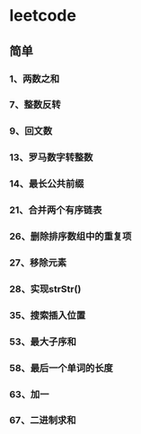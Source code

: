 # leetcode
## 简单
### 1、两数之和
### 7、整数反转
### 9、回文数
### 13、罗马数字转整数
### 14、最长公共前缀
### 21、合并两个有序链表
### 26、删除排序数组中的重复项
### 27、移除元素
### 28、实现strStr()
### 35、搜索插入位置
### 53、最大子序和
### 58、最后一个单词的长度
### 63、加一
### 67、二进制求和